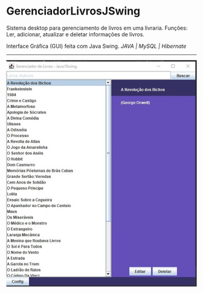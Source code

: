 # GerenciadorLivrosJSwing
Sistema desktop para gerenciamento de livros em uma livraria.
Funções: Ler, adicionar, atualizar e deletar informações de livros. 

Interface Gráfica (GUI) feita com Java Swing.
*JAVA | MySQL | Hibernate*
<br>
<hr>
<img src="src/main/resources/print/print-tela1.jpg">
